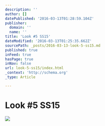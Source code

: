 ```yaml
---
description: ''
author: []
datePublished: '2016-03-13T01:28:59.104Z'
publisher:
  domain: ''
  name: ''
title: 'Look #5 SS15'
dateModified: '2016-03-13T01:25:35.662Z'
sourcePath: _posts/2016-03-13-look-5-ss15.md
published: true
inFeed: true
hasPage: true
inNav: false
url: look-5-ss15/index.html
_context: 'http://schema.org'
_type: Article

---
```

# Look \#5 SS15
![](https://the-grid-user-content.s3-us-west-2.amazonaws.com/d84b12a6-3858-40fa-9c93-9ca21d30e924.png)